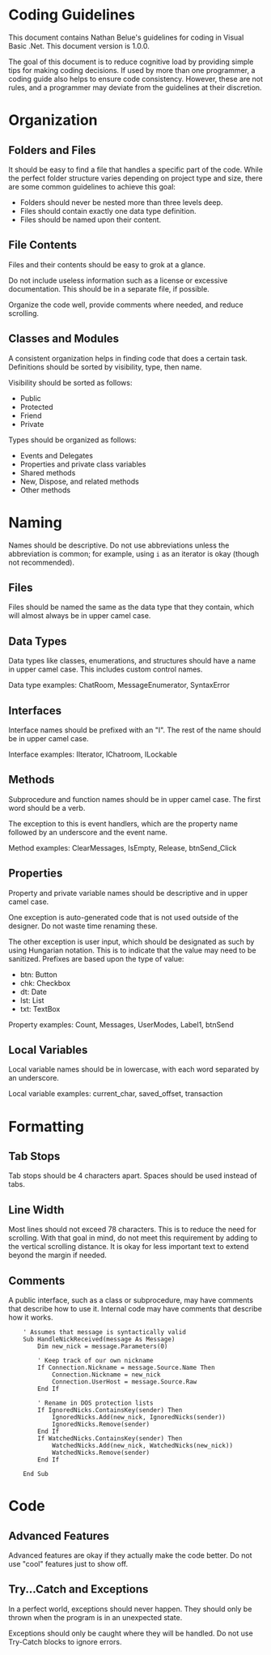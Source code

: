 
# Coding Guidelines

This document contains Nathan Belue's guidelines for coding in Visual Basic .Net. This document version is 1.0.0.

The goal of this document is to reduce cognitive load by providing simple tips for making coding decisions. If used by more than one programmer, a coding guide also helps to ensure code consistency. However, these are not rules, and a programmer may deviate from the guidelines at their discretion.


# Organization

## Folders and Files

It should be easy to find a file that handles a specific part of the code. While the perfect folder structure varies depending on project type and size, there are some common guidelines to achieve this goal:

 * Folders should never be nested more than three levels deep.
 * Files should contain exactly one data type definition.
 * Files should be named upon their content.

## File Contents

Files and their contents should be easy to grok at a glance.

Do not include useless information such as a license or excessive documentation. This should be in a separate file, if possible.

Organize the code well, provide comments where needed, and reduce scrolling.

## Classes and Modules

A consistent organization helps in finding code that does a certain task. Definitions should be sorted by visibility, type, then name.

Visibility should be sorted as follows:
 * Public
 * Protected
 * Friend
 * Private

Types should be organized as follows:
 * Events and Delegates
 * Properties and private class variables
 * Shared methods
 * New, Dispose, and related methods
 * Other methods


# Naming

Names should be descriptive. Do not use abbreviations unless the abbreviation is common; for example, using `i` as an iterator is okay (though not recommended).

## Files

Files should be named the same as the data type that they contain, which will almost always be in upper camel case.

## Data Types

Data types like classes, enumerations, and structures should have a name in upper camel case. This includes custom control names.

Data type examples: ChatRoom, MessageEnumerator, SyntaxError

## Interfaces

Interface names should be prefixed with an "I". The rest of the name should be in upper camel case.

Interface examples: IIterator, IChatroom, ILockable

## Methods

Subprocedure and function names should be in upper camel case. The first word should be a verb.

The exception to this is event handlers, which are the property name followed by an underscore and the event name.

Method examples: ClearMessages, IsEmpty, Release, btnSend_Click

## Properties

Property and private variable names should be descriptive and in upper camel case.

One exception is auto-generated code that is not used outside of the designer. Do not waste time renaming these.

The other exception is user input, which should be designated as such by using Hungarian notation. This is to indicate that the value may need to be sanitized. Prefixes are based upon the type of value:

 * btn: Button
 * chk: Checkbox
 * dt: Date
 * lst: List
 * txt: TextBox

Property examples: Count, Messages, UserModes, Label1, btnSend


## Local Variables

Local variable names should be in lowercase, with each word separated by an underscore.

Local variable examples: current_char, saved_offset, transaction


# Formatting

## Tab Stops

Tab stops should be 4 characters apart. Spaces should be used instead of tabs.

## Line Width

Most lines should not exceed 78 characters. This is to reduce the need for scrolling. With that goal in mind, do not meet this requirement by adding to the vertical scrolling distance. It is okay for less important text to extend beyond the margin if needed.

## Comments

A public interface, such as a class or subprocedure, may have comments that describe how to use it. Internal code may have comments that describe how it works.


```
    ' Assumes that message is syntactically valid
    Sub HandleNickReceived(message As Message)
        Dim new_nick = message.Parameters(0)

        ' Keep track of our own nickname
        If Connection.Nickname = message.Source.Name Then
            Connection.Nickname = new_nick
            Connection.UserHost = message.Source.Raw
        End If

        ' Rename in DOS protection lists
        If IgnoredNicks.ContainsKey(sender) Then
            IgnoredNicks.Add(new_nick, IgnoredNicks(sender))
            IgnoredNicks.Remove(sender)
        End If
        If WatchedNicks.ContainsKey(sender) Then
            WatchedNicks.Add(new_nick, WatchedNicks(new_nick))
            WatchedNicks.Remove(sender)
        End If

    End Sub
```


# Code

## Advanced Features

Advanced features are okay if they actually make the code better. Do not use "cool" features just to show off.

## Try...Catch and Exceptions

In a perfect world, exceptions should never happen. They should only be thrown when the program is in an unexpected state.

Exceptions should only be caught where they will be handled. Do not use Try-Catch blocks to ignore errors.

